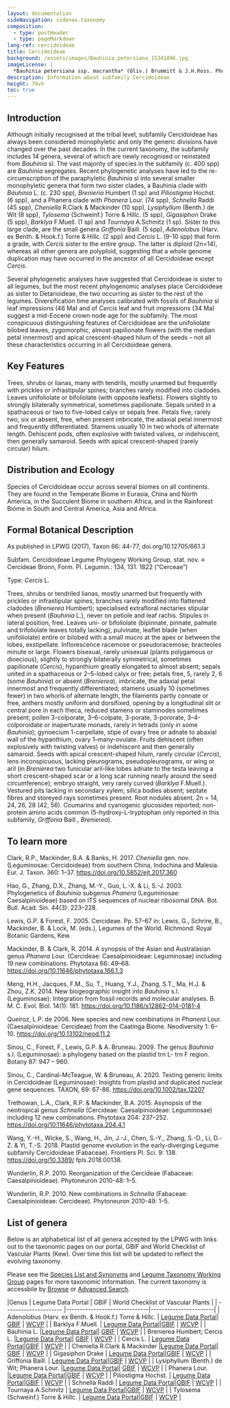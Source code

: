 ```yaml
---
layout: documentation
sideNavigation: sidenav.taxonomy
composition:
  - type: postHeader
  - type: pageMarkdown
lang-ref: cercidoideae
title: Cercidoideae
background: /assets/images/Bauhinia_petersiana_15341896.jpg
imageLicense: |
  *Bauhinia petersiana ssp. macrantha* (Oliv.) Brummitt & J.H.Ross. Photo by Ryan van Huyssteen via [iNaturalist](https://www.gbif.org/occurrence/1838329045)
description: Information about subfamily Cercidoideae 
height: 70vh
toc: true
---
```


## Introduction
Although initially recognised at the tribal level, subfamily Cercidoideae has always been considered monophyletic and only the generic divisions have changed over the past decades. In the current taxonomy, the subfamily includes 14 genera, several of which are newly recognised or reinstated from *Bauhinia* sl. The vast majority of species in the subfamily (c. 400 spp) are *Bauhinia* segregates. Recent phylogenetic analyses have led to the re-circumscription of the paraphyletic *Bauhinia* sl into several smaller monophyletic genera that form two sister clades, a Bauhinia clade with *Bauhinia* L. (c. 230 spp), *Brenieria* Humbert (1 sp) and *Piliostigma* Hochst. (6 spp), and a Phanera clade with *Phanera* Lour. (74 spp), *Schnella* Raddi (45 spp), *Cheniella* R.Clark & Mackinder (10 spp), *Lysiphyllum* (Benth.) de Wit (8 spp), *Tylosema* (Schweinf.) Torre & Hillc. (5 spp), *Gigasiphon* Drake (5 spp), *Barklya* F.Muell. (1 sp) and *Tournaya* A.Schmitz (1 sp). Sister to this large clade, are the small genera *Griffonia* Baill. (5 spp), *Adenolobus* (Harv. ex Benth. & Hook.f.) Torre & Hillc. (2 spp) and *Cercis* L. (9-10 spp) that form a grade, with *Cercis* sister to the entire group. The latter is diploid (2n=14), whereas all other genera are polyploid, suggesting that a whole genome duplication may have occurred in the ancestor of all Cercidoideae except *Cercis*. 

Several phylogenetic analyses have suggested that Cercidoideae is sister to all legumes, but the most recent phylogenomic analyses place Cercidoideae as sister to Detarioideae, the two occurring as sister to the rest of the legumes. Diversification time analyses calibrated with fossils of *Bauhinia* sl leaf impressions (46 Ma) and of *Cercis* leaf and fruit impressions (34 Ma) suggest a mid-Eocene crown node age for the subfamily. The most conspicuous distinguishing features of Cercidoideae are the unifoliolate bilobed leaves, zygomorphic, almost papilionate flowers (with the median petal innermost) and apical crescent-shaped hilum of the seeds – not all these characteristics occurring in all Cercidoideae genera.


## Key Features
Trees, shrubs or lianas, many with tendrils, mostly unarmed but frequently with prickles or infrastipular spines; branches rarely modified into cladodes. Leaves unifoliolate or bifoliolate (with opposite leaflets). Flowers slightly to strongly bilaterally symmetrical, sometimes papilionate. Sepals united in a spathaceous or two to five-lobed calyx or sepals free. Petals five, rarely two, six or absent, free, when present imbricate, the adaxial petal innermost and frequently differentiated. Stamens usually 10 in two whorls of alternate length. Dehiscent pods, often explosive with twisted valves, or indehiscent, then generally samaroid. Seeds with apical crescent-shaped (rarely circular) hilum.

## Distribution and Ecology
Species of Cercidoideae occur across several biomes on all continents. They are found in the Temperate Biome in Eurasia, China and North America, in the Succulent Biome in southern Africa, and in the Rainforest Biome in South and Central America, Asia and Africa.

## Formal Botanical Description
As published in LPWG (2017), Taxon 66: 44-77, doi.org/10.12705/661.3

Subfam. Cercidoideae Legume Phylogeny Working Group, stat. nov. ≡ Cercideae Bronn, Form. Pl. Legumin.: 134, 131. 1822 (“Cerceae”)

Type: *Cercis* L.

Trees, shrubs or tendriled lianas, mostly unarmed but frequently with prickles or infrastipular spines, branches rarely modified into flattened cladodes (*Brenierea* Humbert); specialised extrafloral nectaries stipular when present (*Bauhinia* L.), never on petiole and leaf rachis. Stipules in lateral position, free. Leaves uni- or bifoliolate (bipinnate, pinnate, palmate and trifoliolate leaves totally lacking), pulvinate, leaflet blade (when unifoliolate) entire or bilobed with a small mucro at the apex or between the lobes, exstipellate. Inflorescence racemose or pseudoracemose; bracteoles minute or large. Flowers bisexual, rarely unisexual (plants polygamous or dioecious), slightly to strongly bilaterally symmetrical, sometimes papilionate (*Cercis*), hypanthium greatly elongated to almost absent; sepals united in a spathaceous or 2–5-lobed calyx or free; petals free, 5, rarely 2, 6 (some *Bauhinia*) or absent (*Brenierea*), imbricate, the adaxial petal innermost and frequently differentiated; stamens usually 10 (sometimes fewer) in two whorls of alternate length, the filaments partly connate or free, anthers mostly uniform and dorsifixed, opening by a longitudinal slit or central pore in each theca, reduced stamens or staminodes sometimes present; pollen 3-colporate, 3–6-colpate, 3-porate, 3-pororate, 3–4-colporoidate or inaperturate monads, rarely in tetrads (only in some *Bauhinia*); gynoecium 1-carpellate, stipe of ovary free or adnate to abaxial wall of the hypanthium, ovary 1–many-ovulate. Fruits dehiscent (often explosively with twisting valves) or indehiscent and then generally samaroid. Seeds with apical crescent-shaped hilum, rarely circular (*Cercis*), lens inconspicuous, lacking pleurograms, pseudopleurograms, or wing or aril (in *Brenierea* two funicular aril-like lobes adnate to the testa leaving a short crescent-shaped scar or a long scar running nearly around the seed circumference); embryo straight, very rarely curved (*Barklya* F.Muell.). Vestured pits lacking in secondary xylem; silica bodies absent; septate fibres and storeyed rays sometimes present. Root nodules absent. 2n = 14, 24, 26, 28 (42, 56). Coumarins and cyanogenic glucosides reported; non-protein amino acids common (5-hydroxy-L-tryptophan only reported in this subfamily, *Griffonia* Baill., *Brenierea*).

## To learn more
Clark, R.P., Mackinder, B.A. & Banks, H. 2017. *Cheniella* gen. nov. (Leguminosae: Cercidoideae) from southern China, Indochina and Malesia. Eur. J. Taxon. 360: 1–37. https://doi.org/10.5852/ejt.2017.360

Hao, G., Zhang, D.X., Zhang, M.-Y., Guo, L.-X. & Li, S.-J. 2003. Phylogenetics of *Bauhinia* subgenus *Phanera* (Leguminosae: Caesalpinioideae) based on ITS sequences of nuclear ribosomal DNA. Bot. Bull. Acad. Sin. 44(3): 223–228.

Lewis, G.P. & Forest, F. 2005. Cercideae. Pp. 57–67 in: Lewis, G., Schrire, B., Mackinder, B. & Lock, M. (eds.), Legumes of the World. Richmond: Royal Botanic Gardens, Kew.

Mackinder, B. & Clark, R. 2014. A synopsis of the Asian and Australasian genus *Phanera* Lour. (Cercideae: Caesalpinioideae: Leguminosae) including 19 new combinations. Phytotaxa 66: 49–68. https://doi.org/10.11646/phytotaxa.166.1.3

Meng, H.H., Jacques, F.M., Su, T., Huang, Y.J., Zhang, S.T., Ma, H.J. & Zhou, Z.K. 2014. New biogeographic insight into *Bauhinia* s.l. (Leguminosae): Integration from fossil records and molecular analyses. B. M. C. Evol. Biol. 14(1): 181. https://doi.org/10.1186/s12862-014-0181-4

Queiroz, L.P. de 2006. New species and new combinations in *Phanera* Lour. (Caesalpinioideae: Cercideae) from the Caatinga Biome. Neodiversity 1: 6–10. https://doi.org/10.13102/neod.11.2

Sinou, C., Forest, F., Lewis, G.P. & A. Bruneau. 2009. The genus *Bauhinia* s.l. (Leguminosae): a phylogeny based on the plastid trn L- trn F region. Botany 87: 947 – 960.

Sinou, C., Cardinal-McTeague, W. & Bruneau, A. 2020. Testing generic limits in Cercidoideae (Leguminosae): Insights from plastid and duplicated nuclear gene sequences. TAXON, 69: 67-86. https://doi.org/10.1002/tax.12207

Trethowan, L.A., Clark, R.P. & Mackinder, B.A. 2015. Asynopsis of the neotropical genus *Schnella* (Cercideae: Caesalpinioideae: Leguminosae) including 12 new combinations. Phytotaxa 204: 237–252. https://doi.org/10.11646/phytotaxa.204.4.1

Wang, Y.-H., Wicke, S., Wang, H., Jin, J.-J., Chen, S.-Y., Zhang, S.-D., Li, D.-Z. & Yi, T.-S. 2018. Plastid genome evolution in the early-diverging Legume subfamily Cercidoideae (Fabaceae). Frontiers Pl. Sci. 9: 138. https://doi.org/10.3389/
fpls.2018.00138.

Wunderlin, R.P. 2010. Reorganization of the Cercideae (Fabaceae: Caesalpinioideae). Phytoneuron 2010-48: 1–5.

Wunderlin, R.P. 2010. New combinations in *Schnella* (Fabaceae: Caesalpinioideae: Cercideae). Phytoneuron 2010-49: 1–5.

## List of genera

Below is an alphabetical list of all genera accepted by the LPWG with links out to the taxonomic pages on our portal, GBIF and World Checklist of Vascular Plants (Kew). Over time this list will be updated to reflect the evolving taxonomy. 

Please see the [Species List and Synonyms](https://hp-legume.gbif-staging.org/taxonomy/species-list) and [Legume Taxonomy Working Group](https://hp-legume.gbif-staging.org/working-groups/taxonomy) pages for more taxonomic information. The current taxonomy is accessbile by [Browse](https://hp-legume.gbif-staging.org/taxonomy/browse) or  [Advanced Search](https://hp-legume.gbif-staging.org/taxonomy/search).

 
 |Genus                  | Legume Data Portal |           GBIF                  | World Checklist of Vascular Plants   |
| --------------------- |------------------------------|-----------------------|
|	Adenolobus (Harv. ex Benth. & Hook.f.) Torre & Hillc.	|	[Legume Data Portal](https://hp-legume.gbif-staging.org/taxonomy/taxon/21580-1)|	[GBIF](https://www.gbif.org/species/2956199)	|	[WCVP](https://wcvp.science.kew.org/taxon/21580-1)	|
|	Barklya F.Muell.	|	[Legume Data Portal](https://hp-legume.gbif-staging.org/taxonomy/taxon/21784-1)|[GBIF](https://www.gbif.org/species/2955817)	|	[WCVP](https://wcvp.science.kew.org/taxon/21784-1)	|
|	Bauhinia L.	|[Legume Data Portal](https://hp-legume.gbif-staging.org/taxonomy/taxon/327181-2)|	[GBIF](https://www.gbif.org/species/2952935)	|	[WCVP](https://wcvp.science.kew.org/taxon/327181-2)	|
|	Brenierea Humbert; Cercis L.	|[Legume Data Portal](https://hp-legume.gbif-staging.org/taxonomy/taxon/21855-1)|	[GBIF](https://www.gbif.org/species/2977380)	|	[WCVP](https://wcvp.science.kew.org/taxon/21855-1)	|
|	Cercis L.	|	[Legume Data Portal](https://hp-legume.gbif-staging.org/taxonomy/taxon/30001619-2)|[GBIF](https://www.gbif.org/species/2955919)	|	[WCVP](https://wcvp.science.kew.org/taxon/30001619-2)	|
|	Cheniella R.Clark & Mackinder	|[Legume Data Portal](https://hp-legume.gbif-staging.org/taxonomy/taxon/77165904-1)|	[GBIF](https://www.gbif.org/species/9712046)	|	[WCVP](https://wcvp.science.kew.org/taxon/77165904-1)	|
|	Gigasiphon Drake	|	[Legume Data Portal](https://hp-legume.gbif-staging.org/taxonomy/taxon/22484-1)|[GBIF](https://www.gbif.org/species/8059232)	|	[WCVP](https://wcvp.science.kew.org/taxon/22484-1)	|
|	Griffonia Baill.	|	[Legume Data Portal](https://hp-legume.gbif-staging.org/taxonomy/taxon/22523-1)|[GBIF](https://www.gbif.org/species/2945470)	|	[WCVP](https://wcvp.science.kew.org/taxon/22523-1)	|
|	Lysiphyllum (Benth.) de Wit; Phanera Lour.	|[Legume Data Portal](https://hp-legume.gbif-staging.org/taxonomy/taxon/22849-1)|	[GBIF](https://www.gbif.org/species/9105569)	|	[WCVP](https://wcvp.science.kew.org/taxon/22849-1)	|
|	Phanera Lour.	|[Legume Data Portal](https://hp-legume.gbif-staging.org/taxonomy/taxon/21580-1)|[GBIF](https://www.gbif.org/species/7278390)	|	[WCVP](https://wcvp.science.kew.org/taxon/23206-1)	|
|	Piliostigma Hochst.	|	[Legume Data Portal](https://hp-legume.gbif-staging.org/taxonomy/taxon/329960-2)|[GBIF](https://www.gbif.org/species/2947989)	|	[WCVP](https://wcvp.science.kew.org/taxon/329960-2)	|
|	Schnella Raddi	|	[Legume Data Portal](https://hp-legume.gbif-staging.org/taxonomy/taxon/30003119-2)|[GBIF](https://www.gbif.org/species/7278569)	|	[WCVP](https://wcvp.science.kew.org/taxon/30003119-2)	|
|	Tournaya A.Schmitz	|	[Legume Data Portal](https://hp-legume.gbif-staging.org/taxonomy/taxon/23709-1)|[GBIF](https://www.gbif.org/species/7301486)	|	[WCVP](https://wcvp.science.kew.org/taxon/23709-1)	|
|	Tylosema (Schweinf.) Torre & Hillc. 	|	[Legume Data Portal](https://hp-legume.gbif-staging.org/taxonomy/taxon/23743-1)|[GBIF](https://www.gbif.org/species/9010267)	|	[WCVP](https://wcvp.science.kew.org/taxon/23743-1)	|
